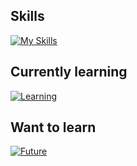 ## Skills

[![My Skills](https://skillicons.dev/icons?i=c,cpp,arduino,java,js,html,nodejs,docker,grafana,mysql)](https://skillicons.dev)

## Currently learning

[![Learning](https://skillicons.dev/icons?i=py,opencv,ai,haskell,nginx,ps)](https://skillicons.dev)

## Want to learn

[![Future](https://skillicons.dev/icons?i=linux,ts,css)](https://skillicons.dev)

